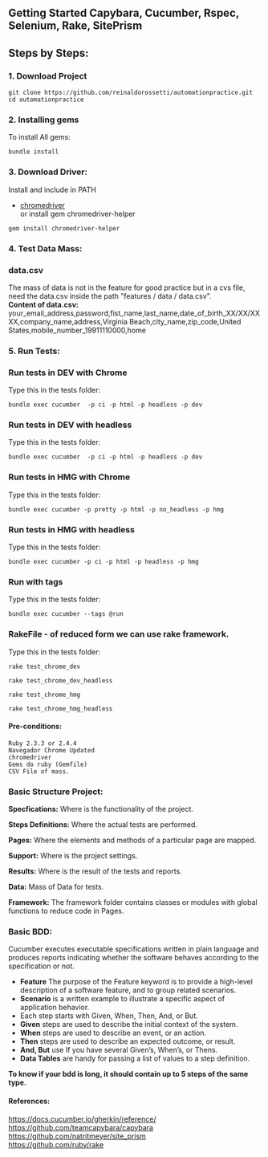 ## Getting Started Capybara, Cucumber, Rspec, Selenium, Rake, SitePrism ##

## Steps by Steps:
### 1. Download Project
```shell
git clone https://github.com/reinaldorossetti/automationpractice.git
cd automationpractice
```

### 2. Installing gems
To install All gems:
```shell
bundle install
```

### 3. Download Driver:
Install and include in PATH
- [chromedriver](https://sites.google.com/a/chromium.org/chromedriver/)
<br> or install gem chromedriver-helper
```shell
gem install chromedriver-helper
```
### 4. Test Data Mass:
### data.csv
The mass of data is not in the feature for good practice but in a cvs file, need the data.csv inside the path "features / data / data.csv".
<br>**Content of data.csv:**  
your_email_address,password,fist_name,last_name,date_of_birth_XX/XX/XXXX,company_name,address,Virginia Beach,city_name,zip_code,United States,mobile_number_19911110000,home

###

### 5. Run Tests: 
### Run tests in DEV with Chrome
Type this in the tests folder:
```shell
bundle exec cucumber  -p ci -p html -p headless -p dev
```

### Run tests in DEV with headless
Type this in the tests folder:
```shell
bundle exec cucumber  -p ci -p html -p headless -p dev
```

### Run tests in HMG with Chrome
Type this in the tests folder:
```shell
bundle exec cucumber -p pretty -p html -p no_headless -p hmg
```

### Run tests in HMG with headless
Type this in the tests folder:
```shell
bundle exec cucumber -p ci -p html -p headless -p hmg
```

### Run with tags
Type this in the tests folder:
```shell
bundle exec cucumber --tags @run
```

### RakeFile - of reduced form we can use rake framework.
Type this in the tests folder:
```shell
rake test_chrome_dev
```

```shell
rake test_chrome_dev_headless
```

```shell
rake test_chrome_hmg
```
```shell
rake test_chrome_hmg_headless
```

#### Pre-conditions:

    Ruby 2.3.3 or 2.4.4
    Navegador Chrome Updated
    chromedriver
    Gems do ruby (Gemfile)
    CSV File of mass.


### Basic Structure Project:

**Specfications:** Where is the functionality of the project.

**Steps Definitions:** Where the actual tests are performed.

**Pages:** Where the elements and methods of a particular page are mapped.

**Support:** Where is the project settings.

**Results:** Where is the result of the tests and reports.

**Data:** Mass of Data for tests.

 **Framework:** The framework folder contains classes or modules with global functions to reduce code in Pages.


### Basic BDD:
Cucumber executes executable specifications written in plain language and produces reports indicating whether the software behaves according to the specification or not.
- **Feature** The purpose of the Feature keyword is to provide a high-level description of a software feature, and to group related scenarios.
- **Scenario** is a written example to illustrate a specific aspect of application behavior.
- Each step starts with Given, When, Then, And, or But. 
- **Given** steps are used to describe the initial context of the system.  
- **When** steps are used to describe an event, or an action.  
- **Then** steps are used to describe an expected outcome, or result.  
- **And, But** use If you have several Given’s, When’s, or Thens.
- **Data Tables** are handy for passing a list of values to a step definition.

**To know if your bdd is long, it should contain up to 5 steps of the same type.**

#### References:  
https://docs.cucumber.io/gherkin/reference/  
https://github.com/teamcapybara/capybara  
https://github.com/natritmeyer/site_prism  
https://github.com/ruby/rake
